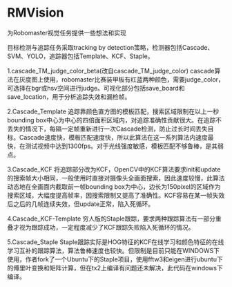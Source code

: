 # RMVision
为Robomaster视觉任务提供一些想法和实现

目标检测与追踪任务采取tracking by detection策略，检测器包括Cascade、SVM、YOLO，追踪器包括Template、KCF、Staple。

1.cascade_TM_judge_color_beta(改自cascade_TM_judge_color)
cascade算法在灰度图上使用，robomaster比赛装甲板有红蓝两种颜色，需要judge_color，可选择在bgr或hsv空间进行judge。可视化部分包括save_board和 save_location，用于分析追踪失效和漏检帧。

2.Cascade_Template
追踪靠颜色直方图的模板匹配，搜索区域限制在以上一秒bounding box中心为中心的四倍面积区域内，对追踪准确性贡献很大。在追踪不丢失的情况下，每隔一定帧重新进行一次Cascade检测，防止过长时间丢失目标。Cascade速度快，模板匹配速度快，所以此算法在这一系列算法内速度最快，在测试视频中达到1300fps。对于光线强度敏感，模板匹配不够鲁棒，是其弱点。

3.Cascade_KCF
将追踪部分改为KCF，OpenCV中的KCF算法要求init和update的搜索帧大小相同，一般使用时直接对摄像头全画面搜索，因此速度较慢，此算法动态地在全画面内截取前一帧bounding box为中心，边长为150pixel的区域作为搜索区域，大幅度提高帧率，因搜索限制又提高了准确性。KCF容易在某一帧失效后之后的几帧连续失效，但update正常，陷入死循环。

4.Cascade_KCF-Template
穷人版的Staple跟踪，要求两种跟踪算法有一部分重叠才视为跟踪成功，一定程度减少了KCF跟踪失败陷入死循环的情况。

5.Cascade_Staple
Staple跟踪实际是HOG特征的KCF在线学习和颜色特征的在线学习互补的跟踪算法，算法鲁棒速度也较快。但限制是目前只能在WINDOWS下使用，作者fork了一个Ubuntu下的Staple项目，使用fftw3和eigen进行ubuntu下的傅里叶变换和矩阵计算，但在tx2上编译有问题还未解决，此代码在windows下编译。
